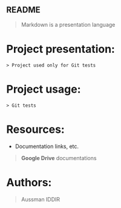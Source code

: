 ## README
> Markdown is a presentation language
# Project presentation:
    > Project used only for Git tests



# Project usage:
    > Git tests





# Resources:
+	Documentation links, etc.
> **Google Drive** documentations
	



# Authors:
> Aussman IDDIR










